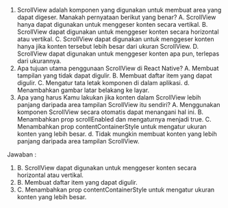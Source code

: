 1. ScrollView adalah komponen yang digunakan untuk membuat area yang dapat digeser. Manakah pernyataan berikut yang benar?
   A. ScrollView hanya dapat digunakan untuk menggeser konten secara vertikal.
   B. ScrollView dapat digunakan untuk menggeser konten secara horizontal atau vertikal.
   C. ScrollView dapat digunakan untuk menggeser konten hanya jika konten tersebut lebih besar dari ukuran ScrollView.
   D. ScrollView dapat digunakan untuk menggeser konten apa pun, terlepas dari ukurannya.
2. Apa tujuan utama penggunaan ScrollView di React Native?
   A. Membuat tampilan yang tidak dapat digulir.
   B. Membuat daftar item yang dapat digulir.
   C. Mengatur tata letak komponen di dalam aplikasi.
   d. Menambahkan gambar latar belakang ke layar.
3. Apa yang harus Kamu lakukan jika konten dalam ScrollView lebih panjang daripada area tampilan ScrollView itu sendiri?
   A. Menggunakan komponen ScrollView secara otomatis dapat menangani hal ini.
   B. Menambahkan prop scrollEnabled dan mengaturnya menjadi true.
   C. Menambahkan prop contentContainerStyle untuk mengatur ukuran konten yang lebih besar.
   d. Tidak mungkin membuat konten yang lebih panjang daripada area tampilan ScrollView.

Jawaban :

1. B. ScrollView dapat digunakan untuk menggeser konten secara horizontal atau vertikal.
2. B. Membuat daftar item yang dapat digulir.
3. C. Menambahkan prop contentContainerStyle untuk mengatur ukuran konten yang lebih besar.
